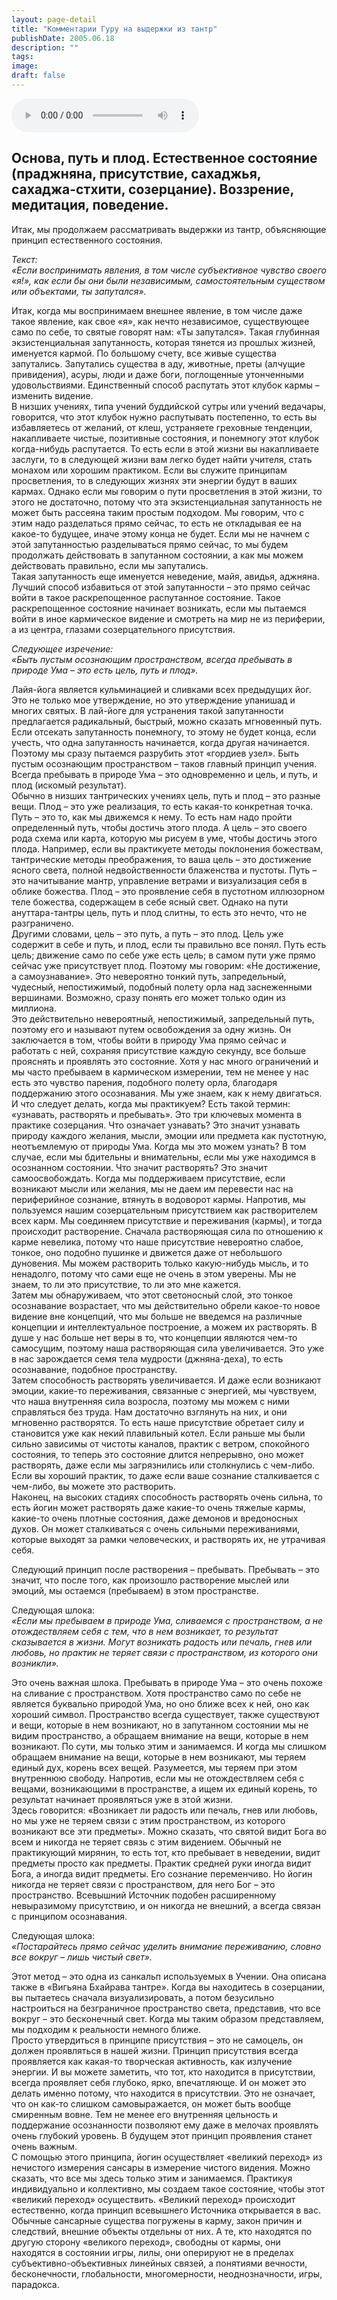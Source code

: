 ```yaml
---
layout: page-detail
title: "Комментарии Гуру на выдержки из тантр"
publishDate: 2005.06.18
description: ""
tags:
image:
draft: false
---
```


<audio title="2005.06.18 - Комментарии Гуру на выдержки из тантр.mp3" src="/upload/iblock/c6b/c6be4b67de7af75e10938177eacbe5e6.mp3" controls=""></audio>

## **Основа, путь и плод.** **Естественное состояние** **(праджняна, присутствие, сахаджья, сахаджа-стхити, созерцание).** **Воззрение, медитация, поведение.**
 Итак, мы продолжаем рассматривать выдержки из тантр, объясняющие принцип естественного состояния.  
  
_Текст:_   
 _«Если воспринимать явления, в том числе субъективное чувство своего «я!», как если бы они были независимым, самостоятельным существом или объектами, ты запутался»._   
  
 Итак, когда мы воспринимаем внешнее явление, в том числе даже такое явление, как свое «я», как нечто независимое, существующее само по себе, то святые говорят нам: «Ты запутался». Такая глубинная экзистенциальная запутанность, которая тянется из прошлых жизней, именуется кармой. По большому счету, все живые существа запутались. Запутались существа в аду, животные, преты (алчущие привидения), асуры, люди и даже боги, поглощенные утонченными удовольствиями. Единственный способ распутать этот клубок кармы – изменить видение.   
 В низших учениях, типа учений буддийской сутры или учений ведачары, говорится, что этот клубок нужно распутывать постепенно, то есть вы избавляетесь от желаний, от клеш, устраняете греховные тенденции, накапливаете чистые, позитивные состояния, и понемногу этот клубок когда-нибудь распутается. То есть если в этой жизни вы накапливаете заслуги, то в следующей жизни вам легко будет найти учителя, стать монахом или хорошим практиком. Если вы служите принципам просветления, то в следующих жизнях эти энергии будут в ваших кармах. Однако если мы говорим о пути просветления в этой жизни, то этого не достаточно, потому что эта экзистенциальная запутанность не может быть рассеяна таким простым подходом. Мы говорим, что с этим надо разделаться прямо сейчас, то есть не откладывая ее на какое-то будущее, иначе этому конца не будет. Если мы не начнем с этой запутанностью разделываться прямо сейчас, то мы будем продолжать действовать в запутанном состоянии, а как мы можем действовать правильно, если мы запутались.   
 Такая запутанность еще именуется неведение, майя, авидья, аджняна. Лучший способ избавиться от этой запутанности – это прямо сейчас войти в такое раскрепощенное распутанное состояние. Такое раскрепощенное состояние начинает возникать, если мы пытаемся войти в иное кармическое видение и смотреть на мир не из периферии, а из центра, глазами созерцательного присутствия.   
  
_Следующее изречение:_   
 _«Быть пустым осознающим пространством, всегда пребывать в природе Ума – это есть цель, путь и плод»._   
  
 Лайя-йога является кульминацией и сливками всех предыдущих йог. Это не только мое утверждение, но это утверждение упанишад и многих святых. В лай-йоге для устранения такой запутанности предлагается радикальный, быстрый, можно сказать мгновенный путь. Если отсекать запутанность понемногу, то этому не будет конца, если учесть, что одна запутанность начинается, когда другая начинается. Поэтому мы сразу пытаемся разрубить этот «гордиев узел». Быть пустым осознающим пространством – таков главный принцип учения. Всегда пребывать в природе Ума – это одновременно и цель, и путь, и плод (искомый результат).   
 Обычно в низших тантрических учениях цель, путь и плод – это разные вещи. Плод – это уже реализация, то есть какая-то конкретная точка. Путь – это то, как мы движемся к нему. То есть нам надо пройти определенный путь, чтобы достичь этого плода. А цель – это своего рода схема или карта, которую мы рисуем в уме, чтобы достичь этого плода. Например, если вы практикуете методы поклонения божествам, тантрические методы преображения, то ваша цель – это достижение ясного света, полной недвойственности блаженства и пустоты. Путь – это начитывание мантр, управление ветрами и визуализация себя в облике божества. Плод – это проявление себя в пустотном иллюзорном теле божества, содержащем в себе ясный свет. Однако на пути ануттара-тантры цель, путь и плод слитны, то есть это нечто, что не разграничено.   
 Другими словами, цель – это путь, а путь – это плод. Цель уже содержит в себе и путь, и плод, если ты правильно все понял. Путь есть цель; движение само по себе уже есть цель; в самом пути уже прямо сейчас уже присутствует плод. Поэтому мы говорим: «Не достижение, а самоузнавание». Это невероятно тонкий путь, запредельный, чудесный, непостижимый, подобный полету орла над заснеженными вершинами. Возможно, сразу понять его может только один из миллиона.   
 Это действительно невероятный, непостижимый, запредельный путь, поэтому его и называют путем освобождения за одну жизнь. Он заключается в том, чтобы войти в природу Ума прямо сейчас и работать с ней, сохраняя присутствие каждую секунду, все больше прояснять и проявлять это состояние. Хотя у нас много ограничений и мы часто пребываем в кармическом измерении, тем не менее у нас есть это чувство парения, подобного полету орла, благодаря поддержанию этого осознавания. Мы уже знаем, как к нему двигаться.   
 И что следует делать, когда мы практикуем? Есть такой термин: «узнавать, растворять и пребывать». Это три ключевых момента в практике созерцания. Что означает узнавать? Это значит узнавать природу каждого желания, мысли, эмоции или предмета как пустотную, неотъемлемую от природы Ума. Когда мы это можем узнать? В том случае, если мы бдительны и внимательны, если мы уже находимся в осознанном состоянии. Что значит растворять? Это значит самоосвобождать. Когда мы поддерживаем присутствие, если возникают мысли или желания, мы не даем им перевести нас на периферийное сознание, втянуть в водоворот кармы. Напротив, мы пользуемся нашим созерцательным присутствием как растворителем всех карм. Мы соединяем присутствие и переживания (кармы), и тогда происходит растворение. Сначала растворяющая сила по отношению к карме невелика, потому что наше присутствие невероятно слабое, тонкое, оно подобно пушинке и движется даже от небольшого дуновения. Мы можем растворить только какую-нибудь мысль, и то ненадолго, потому что сами еще не очень в этом уверены. Мы не знаем, то ли это присутствие, то ли это мне кажется.   
 Затем мы обнаруживаем, что этот светоносный слой, это тонкое осознавание возрастает, что мы действительно обрели какое-то новое видение вне концепций, что мы больше не введемся на различные концепции и интеллектуальное построение, а можем их растворять. В душе у нас больше нет веры в то, что концепции являются чем-то самосущим, поэтому наша растворяющая сила увеличивается. Это уже в нас зарождается семя тела мудрости (джняна-деха), то есть осознавание, подобное пространству.   
 Затем способность растворять увеличивается. И даже если возникают эмоции, какие-то переживания, связанные с энергией, мы чувствуем, что наша внутренняя сила возросла, поэтому мы можем с ними справляться без труда. Нам достаточно взглянуть на них, и они мгновенно растворятся. То есть наше присутствие обретает силу и становится уже как некий плавильный котел. Если раньше мы были сильно зависимы от чистоты каналов, практик с ветром, спокойного состояния, то теперь это состояние длится непрерывно, оно может растворять, даже если мы загрязнились или столкнулись с чем-либо. Если вы хороший практик, то даже если ваше сознание сталкивается с чем-либо, вы можете это растворить.   
 Наконец, на высоких стадиях способность растворять очень сильна, то есть йогин может растворять даже какие-то очень тяжелые кармы, какие-то очень плотные состояния, даже демонов и вредоносных духов. Он может сталкиваться с очень сильными переживаниями, которые выходят за рамки человеческих, и растворять их, не утрачивая себя.   
  
 Следующий принцип после растворения – пребывать. Пребывать – это значит, что после того, как произошло растворение мыслей или эмоций, мы остаемся (пребываем) в этом пространстве.   
  
 Следующая шлока:   
_«Если мы пребываем в природе Ума, сливаемся с пространством, а не отождествляем себя с тем, что в нем возникает, то результат сказывается в жизни. Могут возникать радость или печаль, гнев или любовь, но практик не теряет связи с пространством, из которого они возникли»._   
  
 Это очень важная шлока. Пребывать в природе Ума – это очень похоже на сливание с пространством. Хотя пространство само по себе не является буквально природой Ума, но оно ближе всех к ней, оно как хороший символ. Пространство всегда существует, также существуют и вещи, которые в нем возникают, но в запутанном состоянии мы не видим пространство, а обращаем внимание на вещи, которые в нем возникают. По сути, мы только этим и занимаемся. И когда мы слишком обращаем внимание на вещи, которые в нем возникают, мы теряем единый дух, корень всех вещей. Разумеется, мы теряем при этом внутреннюю свободу. Напротив, если мы не отождествляем себя с вещами, возникающими в пространстве, а ищем их единый корень, то результат начинает проявляться уже в этой жизни.   
 Здесь говорится: «Возникает ли радость или печаль, гнев или любовь, но мы уже не теряем связи с этим пространством, из которого возникают все эти предметы». Можно сказать, что святой видит Бога во всем и никогда не теряет связь с этим видением. Обычный не практикующий мирянин, то есть тот, кто пребывает в неведении, видит предметы просто как предметы. Практик средней руки иногда видит Бога, а иногда видит предметы. Его сознание переменчиво. Но йогин никогда не теряет связи с пространством, для него Бог – это пространство. Всевышний Источник подобен расширенному невыразимому присутствию, и он никогда не внешний, а всегда связан с принципом осознавания.   
  
 Следующая шлока:   
_«Постарайтесь прямо сейчас уделить внимание переживанию, словно все вокруг – лишь чистый свет»._   
  
 Этот метод – это одна из санкальп используемых в Учении. Она описана также в «Вигьяна Бхайрава тантре». Когда вы находитесь в созерцании, вы пытаетесь сначала визуализировать, а потом безусильно настроиться на безграничное пространство света, представив, что все вокруг – это бесконечный свет. Когда мы таким образом представляем, мы подходим к реальности немного ближе.   
 Просто утвердиться в принципе присутствия – это не самоцель, он должен проявляться в нашей жизни. Принцип присутствия всегда проявляется как какая-то творческая активность, как излучение энергии. И вы можете заметить, что тот, кто находится в присутствии, всегда проявляет себя глубоко, ярко, впечатляюще. И он может это делать именно потому, что находится в присутствии. Это не означает, что он как-то слишком самовыражается, он может быть вообще смиренным вовне. Тем не менее его внутренняя цельность и поддержание осознанности позволяют ему даже в мелочах проявлять очень глубокий уровень. В будущем этот принцип проявления станет очень важным.   
 С помощью этого принципа, йогин осуществляет «великий переход» из нечистого измерения сансары в измерение чистого видения. Можно сказать, что все мы здесь только этим и занимаемся. Практикуя индивидуально и коллективно, мы создаем такое состояние, чтобы этот «великий переход» осуществить. «Великий переход» происходит естественно, когда принцип всевышнего Источника открывается в вас.   
 Обычные сансарные существа погружены в карму, закон причин и следствий, внешние объекты отдельны от них. А те, кто находятся по другую сторону «великого переход», свободны от кармы, они находятся в состоянии игры, лилы, они оперируют не в пределах субъективно-объективных линейных связей, а понятиями вечности, бесконечности, глобальности, многомерности, неоднозначности, игры, парадокса.   
  
  
